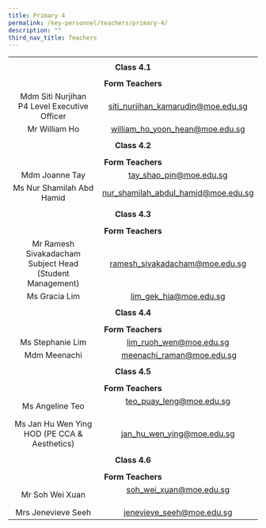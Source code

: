```yaml
---
title: Primary 4
permalink: /key-personnel/teachers/primary-4/
description: ""
third_nav_title: Teachers
---
```

<table style="margin-left: auto; margin-right: auto;" border="0" width="100%" cellspacing="0">
<tbody>
<tr>
<td style="text-align: center;" colspan="2" height="41"><strong>Class 4.1</strong></td>
</tr>
	
<tr style="text-align: center;">
<td colspan="2" height="25"><strong>Form Teachers</strong></td>
</tr>
	
<tr style="text-align: center;">
<td width="50%">Mdm Siti Nurjihan<br>P4 Level Executive Officer</td>
<td width="50%"><a href="mailto:siti_nurjihan_kamarudin@moe.edu.sg" target="">siti_nurjihan_kamarudin@moe.edu.sg</a></td>
</tr>
	
<tr style="text-align: center;">
<td>
<div>Mr William Ho</div>
</td>
<td><a href="mailto:william_ho_yoon_hean@moe.edu.sg" target="">william_ho_yoon_hean@moe.edu.sg</a></td>
</tr>
	
<tr style="text-align: center;">
<td colspan="2" height="41"><strong>Class 4.2</strong></td>
</tr>
<tr style="text-align: center;">
<td colspan="2" height="25"><strong>Form Teachers</strong></td>
</tr>
	
<tr style="text-align: center;">
<td width="50%">Mdm Joanne Tay</td>
<td><a href="mailto:tay_shao_pin@moe.edu.sg" target="">tay_shao_pin@moe.edu.sg</a></td>
</tr>
	
<tr style="text-align: center;">
<td>Ms Nur Shamilah Abd Hamid</td>
<td><a href="mailto:nur_shamilah_abdul_hamid@moe.edu.sg" target="">nur_shamilah_abdul_hamid@moe.edu.sg</a></td>
</tr>
	
<tr style="text-align: center;">
<td colspan="2" height="41"><strong>Class 4.3</strong></td>
</tr>
	
<tr style="text-align: center;">
<td colspan="2" height="25"><strong>Form Teachers</strong></td>
</tr>
	
<tr style="text-align: center;">
<td>Mr Ramesh Sivakadacham<br>Subject Head (Student Management)</td>
<td><a href="mailto:ramesh_sivakadacham@moe.edu.sg" target="">ramesh_sivakadacham@moe.edu.sg</a></td>
</tr>
	
<tr style="text-align: center;">
<td>
<div>Ms Gracia Lim</div>
</td>
<td><a href="mailto:lim_gek_hia@moe.edu.sg" target="">lim_gek_hia@moe.edu.sg</a></td>
</tr>
	
<tr style="text-align: center;">
<td colspan="2" height="41"><strong>Class 4.4</strong></td>
</tr>
	
<tr style="text-align: center;">
<td colspan="2" height="25"><strong>Form Teachers</strong></td>
</tr>
	
<tr style="text-align: center;">
<td width="50%">Ms Stephanie Lim</td>
<td width="50%"><a href="mailto:lim_ruoh_wen@moe.edu.sg" target="">lim_ruoh_wen@moe.edu.sg</a></td>
</tr>
	
<tr style="text-align: center;">
<td>Mdm Meenachi</td>
<td>&nbsp;<a href="mailto:meenachi_raman@moe.edu.sg" target="">meenachi_raman@moe.edu.sg</a></td>
</tr>
	
<tr style="text-align: center;">
<td colspan="2" height="41"><strong>Class 4.5</strong></td>
</tr>
	
<tr style="text-align: center;">
<td colspan="2" height="25"><strong>Form Teachers</strong></td>
</tr>
	
<tr style="text-align: center;">
<td>Ms Angeline Teo</td>
<td><a href="mailto:teo_puay_leng@moe.edu.sg" target="">teo_puay_leng@moe.edu.sg</a><br /><br /></td>
</tr>
	
<tr style="text-align: center;">
<td>Ms Jan Hu Wen Ying<br>HOD (PE CCA & Aesthetics)</td>
<td><a href="mailto:jan_hu_wen_ying@moe.edu.sg" target="">jan_hu_wen_ying@moe.edu.sg</a></td>
</tr>
	
<tr style="text-align: center;">
<td colspan="2" height="41"><strong>Class 4.6</strong></td>
</tr>
<tr style="text-align: center;">
<td colspan="2" height="25"><strong>Form Teachers</strong></td>
</tr>
	
<tr style="text-align: center;">
<td>Mr Soh Wei Xuan</td>
<td><a href="mailto:soh_wei_xuan@moe.edu.sg" target="">soh_wei_xuan@moe.edu.sg</a><br /><br /></td>
</tr>
	
<tr style="text-align: center;">
<td>Mrs Jenevieve Seeh</td>
<td><a href="mailto:jenevieve_seeh@moe.edu.sg" target="">jenevieve_seeh@moe.edu.sg</a></td>
</tr>
</tbody>
</table>